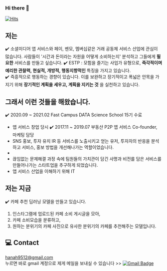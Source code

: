 ### Hi there 👋

[![Hits](https://hits.seeyoufarm.com/api/count/incr/badge.svg?url=https%3A%2F%2Fgithub.com%2Fhannmnnah&count_bg=%2379C83D&title_bg=%23555555&icon=&icon_color=%23E7E7E7&title=hits&edge_flat=false)](https://hits.seeyoufarm.com)

## 저는
✔️ 소셜미디어 앱 서비스와 페이, 벤모, 멤버십같은 거래 공동체 서비스 산업에 관심이 많습니다. 사람들이 '시간과 돈이라는 자원을 어떻게 소비하는지' 분석하고 그들에게 __필요한__ 서비스를 만들고 싶습니다.
✔️ ESTP : 모험을 즐기는 사업가 유형으로, __즉각적이며 예리한 관찰력, 현실적, 개방적, 행동지향적인__ 
특징을 가지고 있습니다.  
✔️ 즉흥적으로 행동하는 경향이 있습니다. 이를 보완하고 장기적이고 폭넓은 안목을 가지기 위해 __장기적인 계획을 세우고, 계획을 지키는 것__ 
을 실천하고 있습니다.

## 그래서 이런 것들을 해왔습니다.
✔️ 2020.09 ~ 2021.02 Fast Campus DATA Science School 15기 수료  
  - 앱 서비스 창업 당시 
✔️ 2017.11 ~ 2019.07 부동산 P2P 앱 서비스 Co-founder, 마케팅 담당
  - SNS 홍보, 투자 유치 IR 등 서비스를 노출시키고 얻는 유저, 투자자의 반응을 분석하고 서비스, 홍보 방법을 개선해나가는 역할이었습니다.
  - 
  - 끊임없는 문제해결 과정 속에 팀원들의 가치관이 담긴 사명과 비전를 담은 서비스를 만들어나가는 스타트업을 추구하게 되었습니다.
  - 앱 서비스 산업을 이해하기 위해 IT




## 저는 지금
✔️ 카페 추천 딥러닝 모델을 만들고 있습니다.
  1. 인스타그램에 업로드된 카페 소비 게시글을 모아, 
  2. 카페 소비모습을 분류하고, 
  3. 원하는 분위기의 카페 사진으로 유사한 분위기의 카페를 추천해주는 모델입니다.

## 💻 Contact
hanah9512@gmail.com  
누르면 바로 gmail 계정으로 제게 메일을 보내실 수 있습니다 >> [![Gmail Badge](https://img.shields.io/badge/Gmail-d14836?style=flat-square&logo=Gmail&logoColor=white&link=mailto:hanah9512@gmail.com)](mailto:hanah9512@gmail.com)
<!--
**hannmnnah/hannmnnah** is a ✨ _special_ ✨ repository because its `README.md` (this file) appears on your GitHub profile.

Here are some ideas to get you started:

- 🔭 I’m currently working on ...
- 🌱 I’m currently learning ...
- 👯 I’m looking to collaborate on ...
- 🤔 I’m looking for help with ...
- 💬 Ask me about ...
- 📫 How to reach me: ...
- 😄 Pronouns: ...
- ⚡ Fun fact: ...
-->
